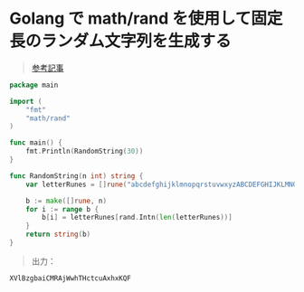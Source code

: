 # Golang で math/rand を使用して固定長のランダム文字列を生成する
>[参考記事](https://www.delftstack.com/ja/howto/go/generate-random-string-of-fixed-length-in-golang/)

```go
package main

import (
    "fmt"
    "math/rand"
)

func main() {
    fmt.Println(RandomString(30))
}

func RandomString(n int) string {
    var letterRunes = []rune("abcdefghijklmnopqrstuvwxyzABCDEFGHIJKLMNOPQRSTUVWXYZ1234567890")

    b := make([]rune, n)
    for i := range b {
        b[i] = letterRunes[rand.Intn(len(letterRunes))]
    }
    return string(b)
}
```
>出力：
```bash
XVlBzgbaiCMRAjWwhTHctcuAxhxKQF
```